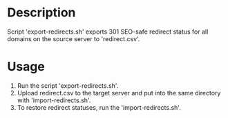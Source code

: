 # Description
Script 'export-redirects.sh' exports 301 SEO-safe redirect status for all domains on the source server to 'redirect.csv'.

# Usage
1. Run the script 'export-redirects.sh'.
2. Upload redirect.csv to the target server and put into the same directory with 'import-redirects.sh'.
3. To restore redirect statuses, run the 'import-redirects.sh'.